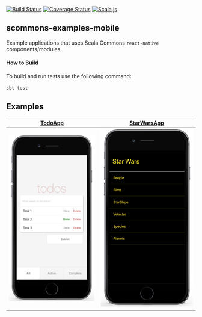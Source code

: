 
[![Build Status](https://travis-ci.org/scommons/scommons-examples-mobile.svg?branch=master)](https://travis-ci.org/scommons/scommons-examples-mobile)
[![Coverage Status](https://coveralls.io/repos/github/scommons/scommons-examples-mobile/badge.svg?branch=master)](https://coveralls.io/github/scommons/scommons-examples-mobile?branch=master)
[![Scala.js](https://www.scala-js.org/assets/badges/scalajs-0.6.17.svg)](https://www.scala-js.org)

## scommons-examples-mobile
Example applications that uses Scala Commons `react-native` components/modules

#### How to Build

To build and run tests use the following command:
```bash
sbt test
```

## Examples

[TodoApp](todos/expo) | [StarWarsApp](starwars/app)
--- | ---
![TodoApp](docs/images/TodoApp.png) | ![StarWarsApp](docs/images/StarWarsApp.png)
